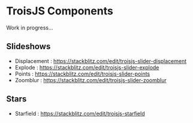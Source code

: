 # TroisJS Components

Work in progress...

## Slideshows

- Displacement : https://stackblitz.com/edit/troisjs-slider-displacement
- Explode : https://stackblitz.com/edit/troisjs-slider-explode
- Points : https://stackblitz.com/edit/troisjs-slider-points
- Zoomblur : https://stackblitz.com/edit/troisjs-slider-zoomblur

## Stars

- Starfield : https://stackblitz.com/edit/troisjs-starfield
